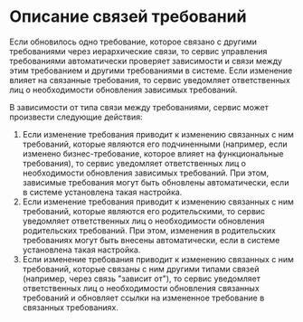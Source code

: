 # Описание связей требований

Если обновилось одно требование, которое связано с другими требованиями через иерархические связи, то сервис управления требованиями автоматически проверяет зависимости и связи между этим требованием и другими требованиями в системе. Если изменение влияет на связанные требования, то сервис уведомляет ответственных лиц о необходимости обновления зависимых требований.

В зависимости от типа связи между требованиями, сервис может произвести следующие действия:

1. Если изменение требования приводит к изменению связанных с ним требований, которые являются его подчиненными (например, если изменено бизнес-требование, которое влияет на функциональные требования), то сервис уведомляет ответственных лиц о необходимости обновления зависимых требований. При этом, зависимые требования могут быть обновлены автоматически, если в системе установлена такая настройка.
2. Если изменение требования приводит к изменению связанных с ним требований, которые являются его родительскими, то сервис уведомляет ответственных лиц о необходимости обновления родительских требований. При этом, изменения в родительских требованиях могут быть внесены автоматически, если в системе установлена такая настройка.
3. Если изменение требования приводит к изменению связанных с ним требований, которые связаны с ним другими типами связей (например, через связь "зависит от"), то сервис уведомляет ответственных лиц о необходимости обновления связанных требований и обновляет ссылки на измененное требование в связанных требованиях.